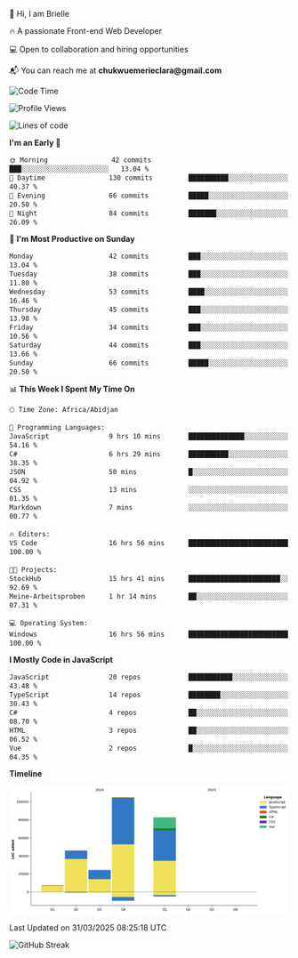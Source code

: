 <div align="left">
  <p>👋 Hi, I am Brielle</p>
  <p>🔥 A passionate Front-end Web Developer</p>
  <p>💻 Open to collaboration and hiring opportunities</p>
  <p>📬 You can reach me at <strong>chukwuemerieclara@gmail.com</strong></p>
</div>


 
 <!--START_SECTION:waka-->
![Code Time](http://img.shields.io/badge/Code%20Time-564%20hrs%2045%20mins-blue)

![Profile Views](http://img.shields.io/badge/Profile%20Views-3-blue)

![Lines of code](https://img.shields.io/badge/From%20Hello%20World%20I%27ve%20Written-264.3%20thousand%20lines%20of%20code-blue)

**I'm an Early 🐤** 

```text
🌞 Morning                42 commits          ███░░░░░░░░░░░░░░░░░░░░░░   13.04 % 
🌆 Daytime                130 commits         ██████████░░░░░░░░░░░░░░░   40.37 % 
🌃 Evening                66 commits          █████░░░░░░░░░░░░░░░░░░░░   20.50 % 
🌙 Night                  84 commits          ███████░░░░░░░░░░░░░░░░░░   26.09 % 
```
📅 **I'm Most Productive on Sunday** 

```text
Monday                   42 commits          ███░░░░░░░░░░░░░░░░░░░░░░   13.04 % 
Tuesday                  38 commits          ███░░░░░░░░░░░░░░░░░░░░░░   11.80 % 
Wednesday                53 commits          ████░░░░░░░░░░░░░░░░░░░░░   16.46 % 
Thursday                 45 commits          ███░░░░░░░░░░░░░░░░░░░░░░   13.98 % 
Friday                   34 commits          ███░░░░░░░░░░░░░░░░░░░░░░   10.56 % 
Saturday                 44 commits          ███░░░░░░░░░░░░░░░░░░░░░░   13.66 % 
Sunday                   66 commits          █████░░░░░░░░░░░░░░░░░░░░   20.50 % 
```


📊 **This Week I Spent My Time On** 

```text
🕑︎ Time Zone: Africa/Abidjan

💬 Programming Languages: 
JavaScript               9 hrs 10 mins       ██████████████░░░░░░░░░░░   54.16 % 
C#                       6 hrs 29 mins       ██████████░░░░░░░░░░░░░░░   38.35 % 
JSON                     50 mins             █░░░░░░░░░░░░░░░░░░░░░░░░   04.92 % 
CSS                      13 mins             ░░░░░░░░░░░░░░░░░░░░░░░░░   01.35 % 
Markdown                 7 mins              ░░░░░░░░░░░░░░░░░░░░░░░░░   00.77 % 

🔥 Editors: 
VS Code                  16 hrs 56 mins      █████████████████████████   100.00 % 

🐱‍💻 Projects: 
StockHub                 15 hrs 41 mins      ███████████████████████░░   92.69 % 
Meine-Arbeitsproben      1 hr 14 mins        ██░░░░░░░░░░░░░░░░░░░░░░░   07.31 % 

💻 Operating System: 
Windows                  16 hrs 56 mins      █████████████████████████   100.00 % 
```

**I Mostly Code in JavaScript** 

```text
JavaScript               20 repos            ███████████░░░░░░░░░░░░░░   43.48 % 
TypeScript               14 repos            ████████░░░░░░░░░░░░░░░░░   30.43 % 
C#                       4 repos             ██░░░░░░░░░░░░░░░░░░░░░░░   08.70 % 
HTML                     3 repos             ██░░░░░░░░░░░░░░░░░░░░░░░   06.52 % 
Vue                      2 repos             █░░░░░░░░░░░░░░░░░░░░░░░░   04.35 % 
```



**Timeline**

![Lines of Code chart](https://raw.githubusercontent.com/Brielle28/Brielle28/main/assets/bar_graph.png)


 Last Updated on 31/03/2025 08:25:18 UTC
<!--END_SECTION:waka-->

![GitHub Streak](https://github-readme-streak-stats.herokuapp.com/?user=Brielle28)



